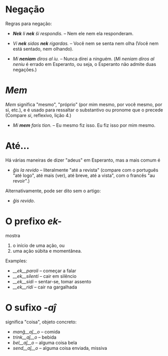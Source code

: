 # Negação

Regras para negação:


- *__Nek__ li __nek__ ŝi respondis.*   – Nem ele nem ela responderam.
- *Vi __nek__ sidas __nek__ rigardas.* – Você nem se senta nem olha (Você nem está sentado, nem olhando).

- *Mi __neniam__ diros al iu.* – Nunca direi a ninguém. (*Mi neniam diros al neniu* é errado em Esperanto, ou seja, o Esperanto não admite duas negações.)


# *Mem*

*Mem* significa "mesmo", "próprio" (por mim mesmo, por você mesmo, por si, etc.), e é usado para ressaltar o substantivo ou pronome que o precede (Compare *si*, reflexivo, lição 4.)

- *Mi __mem__ faris tion.*  – Eu mesmo fiz isso. Eu fiz isso por mim mesmo.

# Até…

Há várias maneiras de dizer "adeus" em Esperanto, mas a mais comum é 

- *ĝis la revido* – literalmente  "até a revista" (compare com o português "até logo", até mais (ver), até breve, até a vista", com o francês "au revoir".)

Alternativamente, pode ser dito sem o artigo:

- *ĝis revido*.


# O prefixo *ek-*

mostra

1. o início de uma ação, ou
2. uma ação súbita e momentânea.

Examples:

- *__ek__paroli*  – começar a falar
- *__ek__silenti* – cair em silêncio
- *__ek__sidi*    – sentar-se, tomar assento
- *__ek__ridi*    – cair na gargalhada
 

# O sufixo *-aĵ*

significa "coisa", objeto concreto:

- *manĝ__aĵ__o*  – comida
- *trink__aĵ__o* – bebida
- *bel__aĵ__o*   – alguma coisa bela
- *send__aĵ__o*  – alguma coisa enviada, missiva


